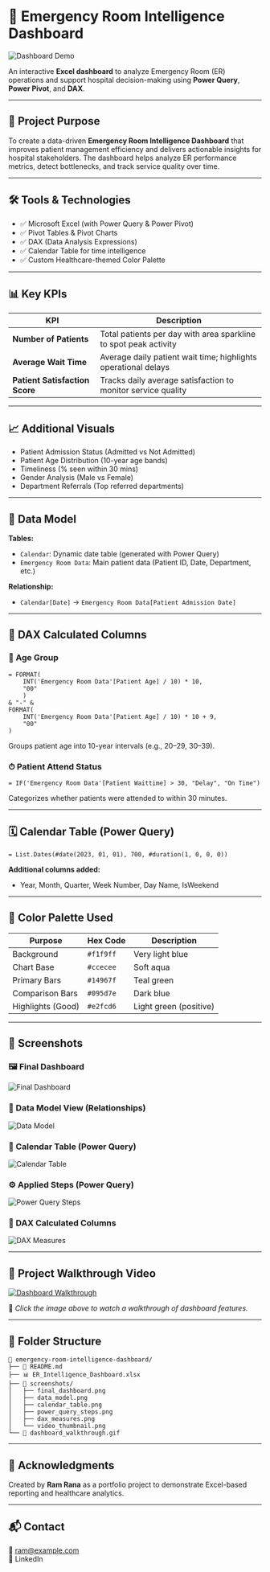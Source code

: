 # 🏥 Emergency Room Intelligence Dashboard
![Dashboard Demo](screenshots/dashboard_demo.gif)

An interactive **Excel dashboard** to analyze Emergency Room (ER) operations and support hospital decision-making using **Power Query**, **Power Pivot**, and **DAX**.

---

## 🎯 Project Purpose
To create a data-driven **Emergency Room Intelligence Dashboard** that improves patient management efficiency and delivers actionable insights for hospital stakeholders. The dashboard helps analyze ER performance metrics, detect bottlenecks, and track service quality over time.

---

## 🛠 Tools & Technologies
- ✅ Microsoft Excel (with Power Query & Power Pivot)
- ✅ Pivot Tables & Pivot Charts
- ✅ DAX (Data Analysis Expressions)
- ✅ Calendar Table for time intelligence
- ✅ Custom Healthcare-themed Color Palette

---

## 📊 Key KPIs
| KPI | Description |
|-----|-------------|
| **Number of Patients** | Total patients per day with area sparkline to spot peak activity |
| **Average Wait Time** | Average daily patient wait time; highlights operational delays |
| **Patient Satisfaction Score** | Tracks daily average satisfaction to monitor service quality |

---

## 📈 Additional Visuals
- Patient Admission Status (Admitted vs Not Admitted)
- Patient Age Distribution (10-year age bands)
- Timeliness (% seen within 30 mins)
- Gender Analysis (Male vs Female)
- Department Referrals (Top referred departments)

---

## 🔗 Data Model
**Tables:**
- `Calendar`: Dynamic date table (generated with Power Query)
- `Emergency Room Data`: Main patient data (Patient ID, Date, Department, etc.)

**Relationship:**
- `Calendar[Date]` → `Emergency Room Data[Patient Admission Date]`

---

## 🧮 DAX Calculated Columns

### 🧓 Age Group
```dax
= FORMAT(
    INT('Emergency Room Data'[Patient Age] / 10) * 10,
    "00"
    )
& "-" &
FORMAT(
    INT('Emergency Room Data'[Patient Age] / 10) * 10 + 9,
    "00"
)
```
Groups patient age into 10-year intervals (e.g., 20–29, 30–39).

### ⏱ Patient Attend Status
```dax
= IF('Emergency Room Data'[Patient Waittime] > 30, "Delay", "On Time")
```
Categorizes whether patients were attended to within 30 minutes.

---

## 🗓 Calendar Table (Power Query)
```powerquery
= List.Dates(#date(2023, 01, 01), 700, #duration(1, 0, 0, 0))
```

**Additional columns added:**
- Year, Month, Quarter, Week Number, Day Name, IsWeekend

---

## 🎨 Color Palette Used
| Purpose | Hex Code | Description |
|---------|----------|-------------|
| Background | `#f1f9ff` | Very light blue |
| Chart Base | `#ccecee` | Soft aqua |
| Primary Bars | `#14967f` | Teal green |
| Comparison Bars | `#095d7e` | Dark blue |
| Highlights (Good) | `#e2fcd6` | Light green (positive) |

---

## 📸 Screenshots

### 🖼 Final Dashboard
![Final Dashboard](screenshots/final_dashboard.png)

### 🔗 Data Model View (Relationships)
![Data Model](screenshots/data_model.png)

### 📅 Calendar Table (Power Query)
![Calendar Table](screenshots/calendar_table.png)

### ⚙ Applied Steps (Power Query)
![Power Query Steps](screenshots/power_query_steps.png)

### 📐 DAX Calculated Columns
![DAX Measures](screenshots/dax_measures.png)

---

## 🎥 Project Walkthrough Video
[![Dashboard Walkthrough](screenshots/video_thumbnail.png)](https://your-video-link-here)

🔗 *Click the image above to watch a walkthrough of dashboard features.*

---

## 📂 Folder Structure
```
📁 emergency-room-intelligence-dashboard/
├── 📄 README.md
├── 📊 ER_Intelligence_Dashboard.xlsx
├── 📁 screenshots/
│   ├── final_dashboard.png
│   ├── data_model.png
│   ├── calendar_table.png
│   ├── power_query_steps.png
│   ├── dax_measures.png
│   └── video_thumbnail.png
└── 🎥 dashboard_walkthrough.gif
```

---

## 🙌 Acknowledgments
Created by **Ram Rana** as a portfolio project to demonstrate Excel-based reporting and healthcare analytics.

---

## 📬 Contact
📧 ram@example.com  
🔗 LinkedIn
